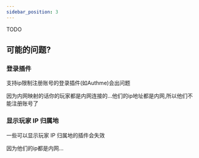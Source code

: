 ```yaml
---
sidebar_position: 3
---
```


TODO

## 可能的问题?

### 登录插件

支持ip限制注册账号的登录插件(如Authme)会出问题

因为内网映射的话你的玩家都是内网连接的...他们的ip地址都是内网,所以他们不能注册账号了

### 显示玩家 IP 归属地

一些可以显示玩家 IP 归属地的插件会失效

因为他们的ip都是内网...